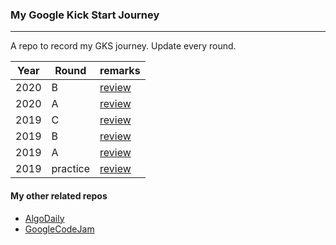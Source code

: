 ### My Google Kick Start Journey

---

A repo to record my GKS journey. Update every round.

| Year | Round    | remarks                            |
| ---- | -------- | ---------------------------------- |
| 2020 | B        | [review](/2020/B/review.md)        |
| 2020 | A        | [review](/2020/A/review.md)        |
| 2019 | C        | [review](/2019/roundC/review.md)   |
| 2019 | B        | [review](/2019/roundB/review.md)   |
| 2019 | A        | [review](/2019/roundA/review.md)   |
| 2019 | practice | [review](/2019/practice/review.md) |

#### My other related repos

-   [AlgoDaily](https://github.com/calvinchankf/AlgoDaily)
-   [GoogleCodeJam](https://github.com/calvinchankf/GoogleCodeJam)
